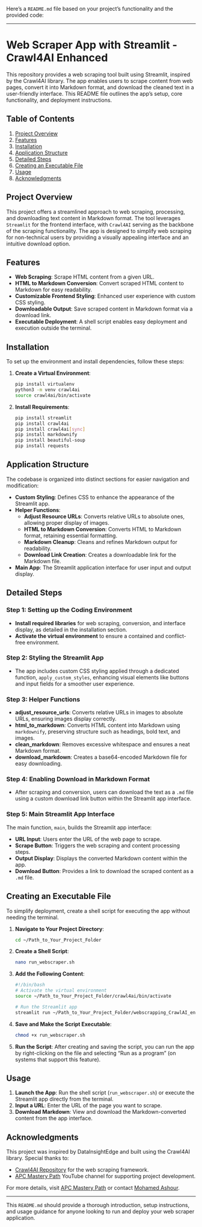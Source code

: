 Here’s a `README.md` file based on your project’s functionality and the provided code:

---

# Web Scraper App with Streamlit - Crawl4AI Enhanced

This repository provides a web scraping tool built using Streamlit, inspired by the Crawl4AI library. The app enables users to scrape content from web pages, convert it into Markdown format, and download the cleaned text in a user-friendly interface. This README file outlines the app’s setup, core functionality, and deployment instructions.

## Table of Contents
1. [Project Overview](#project-overview)
2. [Features](#features)
3. [Installation](#installation)
4. [Application Structure](#application-structure)
5. [Detailed Steps](#detailed-steps)
6. [Creating an Executable File](#creating-an-executable-file)
7. [Usage](#usage)
8. [Acknowledgments](#acknowledgments)

## Project Overview
This project offers a streamlined approach to web scraping, processing, and downloading text content in Markdown format. The tool leverages `Streamlit` for the frontend interface, with `Crawl4AI` serving as the backbone of the scraping functionality. The app is designed to simplify web scraping for non-technical users by providing a visually appealing interface and an intuitive download option.

## Features
- **Web Scraping**: Scrape HTML content from a given URL.
- **HTML to Markdown Conversion**: Convert scraped HTML content to Markdown for easy readability.
- **Customizable Frontend Styling**: Enhanced user experience with custom CSS styling.
- **Downloadable Output**: Save scraped content in Markdown format via a download link.
- **Executable Deployment**: A shell script enables easy deployment and execution outside the terminal.

## Installation
To set up the environment and install dependencies, follow these steps:

1. **Create a Virtual Environment**:
    ```bash
    pip install virtualenv
    python3 -m venv crawl4ai
    source crawl4ai/bin/activate
    ```
   
2. **Install Requirements**:
    ```bash
    pip install streamlit
    pip install crawl4ai
    pip install crawl4ai[sync]
    pip install markdownify
    pip install beautiful-soup
    pip install requests
    ```

## Application Structure
The codebase is organized into distinct sections for easier navigation and modification:
- **Custom Styling**: Defines CSS to enhance the appearance of the Streamlit app.
- **Helper Functions**:
    - **Adjust Resource URLs**: Converts relative URLs to absolute ones, allowing proper display of images.
    - **HTML to Markdown Conversion**: Converts HTML to Markdown format, retaining essential formatting.
    - **Markdown Cleanup**: Cleans and refines Markdown output for readability.
    - **Download Link Creation**: Creates a downloadable link for the Markdown file.
- **Main App**: The Streamlit application interface for user input and output display.

## Detailed Steps

### Step 1: Setting up the Coding Environment
- **Install required libraries** for web scraping, conversion, and interface display, as detailed in the installation section.
- **Activate the virtual environment** to ensure a contained and conflict-free environment.

### Step 2: Styling the Streamlit App
- The app includes custom CSS styling applied through a dedicated function, `apply_custom_styles`, enhancing visual elements like buttons and input fields for a smoother user experience.

### Step 3: Helper Functions
- **adjust_resource_urls**: Converts relative URLs in images to absolute URLs, ensuring images display correctly.
- **html_to_markdown**: Converts HTML content into Markdown using `markdownify`, preserving structure such as headings, bold text, and images.
- **clean_markdown**: Removes excessive whitespace and ensures a neat Markdown format.
- **download_markdown**: Creates a base64-encoded Markdown file for easy downloading.

### Step 4: Enabling Download in Markdown Format
- After scraping and conversion, users can download the text as a `.md` file using a custom download link button within the Streamlit app interface.

### Step 5: Main Streamlit App Interface
The main function, `main`, builds the Streamlit app interface:
- **URL Input**: Users enter the URL of the web page to scrape.
- **Scrape Button**: Triggers the web scraping and content processing steps.
- **Output Display**: Displays the converted Markdown content within the app.
- **Download Button**: Provides a link to download the scraped content as a `.md` file.

## Creating an Executable File
To simplify deployment, create a shell script for executing the app without needing the terminal.

1. **Navigate to Your Project Directory**:
    ```bash
    cd ~/Path_to_Your_Project_Folder
    ```

2. **Create a Shell Script**:
    ```bash
    nano run_webscraper.sh
    ```

3. **Add the Following Content**:
    ```bash
    #!/bin/bash
    # Activate the virtual environment
    source ~/Path_to_Your_Project_Folder/crawl4ai/bin/activate

    # Run the Streamlit app
    streamlit run ~/Path_to_Your_Project_Folder/webscrapping_CrawlAI_enhanced.py
    ```

4. **Save and Make the Script Executable**:
    ```bash
    chmod +x run_webscraper.sh
    ```

5. **Run the Script**:
    After creating and saving the script, you can run the app by right-clicking on the file and selecting “Run as a program” (on systems that support this feature).

## Usage
1. **Launch the App**: Run the shell script (`run_webscraper.sh`) or execute the Streamlit app directly from the terminal.
2. **Input a URL**: Enter the URL of the page you want to scrape.
3. **Download Markdown**: View and download the Markdown-converted content from the app interface.

## Acknowledgments
This project was inspired by DataInsightEdge and built using the Crawl4AI library. Special thanks to:
- [Crawl4AI Repository](https://github.com/unclecode/crawl4ai) for the web scraping framework.
- [APC Mastery Path](https://www.youtube.com/@APCMasteryPath) YouTube channel for supporting project development.

For more details, visit [APC Mastery Path](https://www.apcmasterypath.co.uk) or contact [Mohamed Ashour](mailto:mohamed_ashour@apcmasterypath.co.uk).

---

This `README.md` should provide a thorough introduction, setup instructions, and usage guidance for anyone looking to run and deploy your web scraper application.
